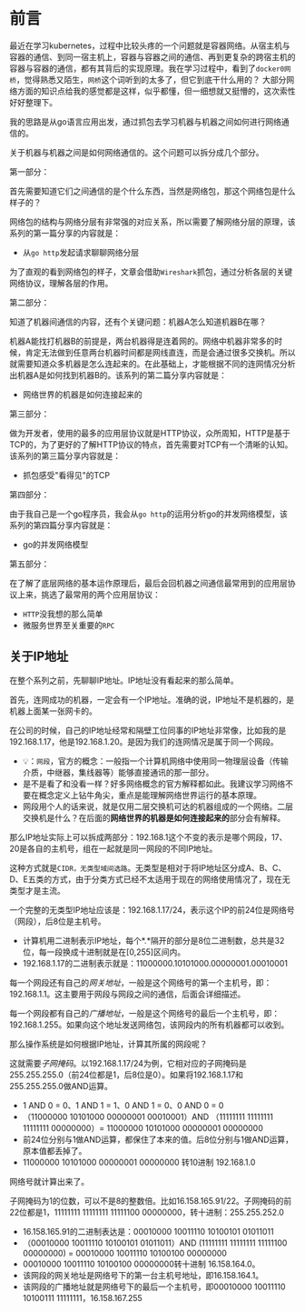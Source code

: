 # 前言

最近在学习kubernetes，过程中比较头疼的一个问题就是容器网络。从宿主机与容器的通信、到同一宿主机上，容器与容器之间的通信、再到更复杂的跨宿主机的容器与容器的通信，都有其背后的实现原理。我在学习过程中，看到了`docker0网桥`，觉得熟悉又陌生，`网桥`这个词听到的太多了，但它到底干什么用的？
大部分网络方面的知识点给我的感觉都是这样，似乎都懂，但一细想就又挺懵的，这次索性好好整理下。

我的思路是从go语言应用出发，通过抓包去学习机器与机器之间如何进行网络通信的。



关于机器与机器之间是如何网络通信的。这个问题可以拆分成几个部分。



第一部分：

首先需要知道它们之间通信的是个什么东西，当然是网络包，那这个网络包是什么样子的？

网络包的结构与网络分层有非常强的对应关系，所以需要了解网络分层的原理，该系列的第一篇分享的内容就是：

- 从`go http`发起请求聊聊网络分层

为了直观的看到网络包的样子，文章会借助`Wireshark`抓包，通过分析各层的关键网络协议，理解各层的作用。



第二部分：

知道了机器间通信的内容，还有个关键问题：机器A怎么知道机器B在哪？

机器A能找打机器B的前提是，两台机器得是连着网的。网络中机器非常多的时候，肯定无法做到任意两台机器时间都是网线直连，而是会通过很多交换机。所以就需要知道众多机器是怎么连起来的。在此基础上，才能根据不同的连网情况分析出机器A是如何找到机器B的。该系列的第二篇分享内容就是：

- 网络世界的机器是如何连接起来的



第三部分：

做为开发者，使用的最多的应用层协议就是HTTP协议，众所周知，HTTP是基于TCP的，为了更好的了解HTTP协议的特点，首先需要对TCP有一个清晰的认知。该系列的第三篇分享内容就是：

- 抓包感受"看得见"的TCP



第四部分：

由于我自己是一个go程序员，我会从`go http`的运用分析go的并发网络模型，该系列的第四篇分享内容就是：

- go的并发网络模型



第五部分：

在了解了底层网络的基本运作原理后，最后会回机器之间通信最常用到的应用层协议上来，挑选了最常用的两个应用层协议：

- `HTTP`没我想的那么简单
- 微服务世界至关重要的`RPC`



## 关于IP地址

在整个系列之前，先聊聊IP地址。IP地址没有看起来的那么简单。

首先，连网成功的机器，一定会有一个IP地址。准确的说，IP地址不是机器的，是机器上面某一张网卡的。

在公司的时候，自己的IP地址经常和隔壁工位同事的IP地址非常像，比如我的是192.168.1.17，他是192.168.1.20。是因为我们的连网情况是属于同一个网段。

- 💡：`网段`，官方的概念：一般指一个计算机网络中使用同一物理层设备（传输介质，中继器，集线器等）能够直接通讯的那一部分。
- 是不是看了和没看一样？好多网络概念的官方解释都如此。我建议学习网络不要在概念定义上钻牛角尖，重点是能理解网络世界运行的基本原理。
- 网段用个人的话来说，就是仅用二层交换机可达的机器组成的一个网络。二层交换机是什么？在后面的**网络世界的机器是如何连接起来的**部分会有解释。

那么IP地址实际上可以拆成两部分：192.168.1这个不变的表示是哪个网段，17、20是各自的主机号，组在一起就是同一网段的不同IP地址。

这种方式就是`CIDR，无类型域间选路`。无类型是相对于将IP地址区分成A、B、C、D、E五类的方式，由于分类方式已经不太适用于现在的网络使用情况了，现在无类型才是主流。

一个完整的无类型IP地址应该是：192.168.1.17/24，表示这个IP的前24位是网络号（网段），后8位是主机号。

- 计算机用二进制表示IP地址，每个*.*隔开的部分是8位二进制数，总共是32位，每一段换成十进制就是在[0,255]区间内。
- 192.168.1.17的二进制表示就是：11000000.10101000.00000001.00010001

每一个网段还有自己的*网关地址*，一般是这个网络号的第一个主机号，即：192.168.1.1。这主要用于网段与网段之间的通信，后面会详细描述。

每一个网段都有自己的*广播地址*，一般是这个网络号的最后一个主机号，即：192.168.1.255。如果向这个地址发送网络包，该网段内的所有机器都可以收到。

那么操作系统是如何根据IP地址，计算其所属的网段呢？

这就需要*子网掩码*。以192.168.1.17/24为例，它相对应的子网掩码是255.255.255.0（前24位都是1，后8位是0）。如果将192.168.1.17和255.255.255.0做AND运算。

- 1 AND 0 = 0、1 AND 1 = 1、0 AND 1 = 0、0 AND 0 = 0
- （11000000 10101000 00000001 00010001）AND （11111111 11111111 11111111 00000000）= 11000000 10101000 00000001 00000000
- 前24位分别与1做AND运算，都保住了本来的值。后8位分别与1做AND运算，原本值都丢掉了。
- 11000000 10101000 00000001 00000000 转10进制 192.168.1.0

网络号就计算出来了。

子网掩码为1的位数，可以不是8的整数倍。比如16.158.165.91/22。子网掩码的前22位都是1，11111111 11111111 11111100 00000000，转十进制：255.255.252.0

- 16.158.165.91的二进制表达是：00010000 10011110 10100101 01011011
- （00010000 10011110 10100101 01011011）AND (11111111 11111111 11111100 00000000) = 00010000 10011110 10100100 00000000
- 00010000 10011110 10100100 00000000转十进制 16.158.164.0。
- 该网段的网关地址是网络号下的第一台主机号地址，即16.158.164.1。
- 该网段的广播地址就是网络号下的最后一个主机号，即00010000 10011110 10100111 11111111，16.158.167.255


